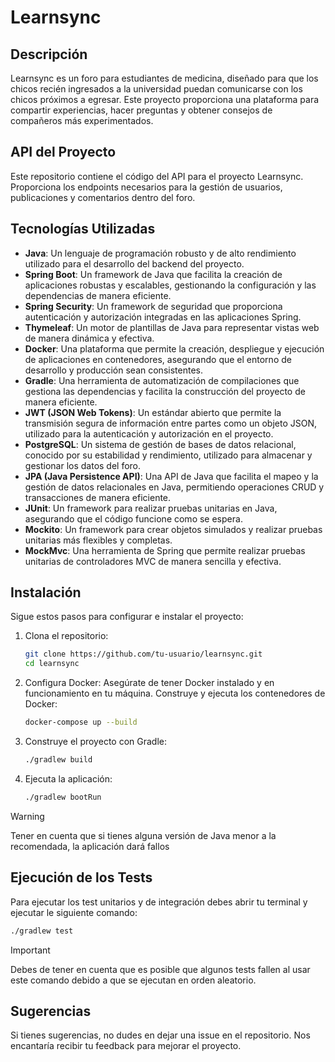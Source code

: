 # Learnsync

## Descripción

Learnsync es un foro para estudiantes de medicina, diseñado para que los chicos recién ingresados a la universidad puedan comunicarse con los chicos próximos a egresar. Este proyecto proporciona una plataforma para compartir experiencias, hacer preguntas y obtener consejos de compañeros más experimentados.

## API del Proyecto

Este repositorio contiene el código del API para el proyecto Learnsync. Proporciona los endpoints necesarios para la gestión de usuarios, publicaciones y comentarios dentro del foro.

## Tecnologías Utilizadas

- **Java**: Un lenguaje de programación robusto y de alto rendimiento utilizado para el desarrollo del backend del proyecto.
- **Spring Boot**: Un framework de Java que facilita la creación de aplicaciones robustas y escalables, gestionando la configuración y las dependencias de manera eficiente.
- **Spring Security**: Un framework de seguridad que proporciona autenticación y autorización integradas en las aplicaciones Spring.
- **Thymeleaf**: Un motor de plantillas de Java para representar vistas web de manera dinámica y efectiva.
- **Docker**: Una plataforma que permite la creación, despliegue y ejecución de aplicaciones en contenedores, asegurando que el entorno de desarrollo y producción sean consistentes.
- **Gradle**: Una herramienta de automatización de compilaciones que gestiona las dependencias y facilita la construcción del proyecto de manera eficiente.
- **JWT (JSON Web Tokens)**: Un estándar abierto que permite la transmisión segura de información entre partes como un objeto JSON, utilizado para la autenticación y autorización en el proyecto.
- **PostgreSQL**: Un sistema de gestión de bases de datos relacional, conocido por su estabilidad y rendimiento, utilizado para almacenar y gestionar los datos del foro.
- **JPA (Java Persistence API)**: Una API de Java que facilita el mapeo y la gestión de datos relacionales en Java, permitiendo operaciones CRUD y transacciones de manera eficiente.
- **JUnit**: Un framework para realizar pruebas unitarias en Java, asegurando que el código funcione como se espera.
- **Mockito**: Un framework para crear objetos simulados y realizar pruebas unitarias más flexibles y completas.
- **MockMvc**: Una herramienta de Spring que permite realizar pruebas unitarias de controladores MVC de manera sencilla y efectiva.


## Instalación

Sigue estos pasos para configurar e instalar el proyecto:

1. Clona el repositorio:
   ```bash
   git clone https://github.com/tu-usuario/learnsync.git
   cd learnsync
   ```
2. Configura Docker: Asegúrate de tener Docker instalado y en funcionamiento en tu máquina. Construye y ejecuta los contenedores de Docker:
   ```bash
   docker-compose up --build
   ```
3. Construye el proyecto con Gradle:
   ```bash
   ./gradlew build
   ```
3. Ejecuta la aplicación:
   ```bash
   ./gradlew bootRun
   ```

> [!WARNING]
> Tener en cuenta que si tienes alguna versión de Java menor a la recomendada, la aplicación dará fallos

## Ejecución de los Tests

Para ejecutar los test unitarios y de integración debes abrir tu terminal y ejecutar le siguiente comando:
   ```bash
   ./gradlew test
   ```
> [!IMPORTANT]
> Debes de tener en cuenta que es posible que algunos tests fallen al usar este comando debido a que se ejecutan en orden aleatorio. 

## Sugerencias

Si tienes sugerencias, no dudes en dejar una issue en el repositorio. Nos encantaría recibir tu feedback para mejorar el proyecto.
